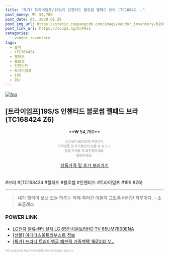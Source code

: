 ```yaml
--- 
title: "특가! 트라이엄프/19S/S 인첸티드 블로썸 젤패드 브라 (TC16842..." 
post_money: ₩. 54,780 
post_date: dt. 2020.01.29 
post_img_url: https://static.coupangcdn.com/image/vendor_inventory/b266/d7e2e24c4848c7fd68c4f16312db7e489ab3971a414891915b3bc505f86e.jpg 
post_link_url: https://coupa.ng/bnF9s1 
categories: 
  - vendor_inventory 
tags: 
  - 브라 
  - (TC168424 
  - 젤패드 
  - 블로썸 
  - 인첸티드 
  - 트라이엄프 
  - 19S 
  - Z6) 
--- 
```

[![foo](https://static.coupangcdn.com/image/vendor_inventory/b266/d7e2e24c4848c7fd68c4f16312db7e489ab3971a414891915b3bc505f86e.jpg)](https://coupa.ng/bnF9s1) 

## [트라이엄프]19S/S 인첸티드 블로썸 젤패드 브라 (TC168424 Z6) 
<p style="text-align: center;">**₩ 54,780**</p> 
<p style="text-align: center;"><span style="color: #898c8f; font-family: Georgia,Times,serif; font-size: 0.75em;">2020년01월29일에 작성되어, <br>가격변동 및 추가할인이 있을 수 있으니,<br> 상품 가격을 꼭!확인해주세요.<br>행복하세요~</span> 
</p>	 
<div markdown="0" style="text-align: center;"><a href="https://coupa.ng/bnF9s1" class="btn btn--success">상품가격 및 후기 보러가기</a></div> 
<br><br> 
  #브라 #(TC168424 #젤패드 #블로썸 #인첸티드 #트라이엄프 #19S #Z6) 
<hr> 

> 내가 헛되이 보낸 오늘 하루는 어제 죽어간 이들이 그토록 바라던 하루이다. - 소포클레스 


### POWER LINK

* <a href="https://blog.naver.com/fasyy4321/221784648424" target="_blank">LG전자 물류센터 설치 LG 65인치울트라HD TV 65UM7800ENA</a>
* <a href="https://blog.naver.com/sakai111/221769828619" target="_blank"> [생활] 아디다스울트라부스트 정보 </a>
* <a href="https://blog.naver.com/an0733/221788100395" target="_blank">[특가] 프라다 트라이앵글 패브릭 가죽백팩 1BZ032 V...</a>

<span style="color: #898c8f; font-family: Georgia,Times,serif; font-size: 0.55em;">파트너스활동으로 작성자에게 일정액의 커미션이 제공될수 있습니다.</span> 
